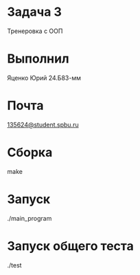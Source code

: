 # Задача 3
Тренеровка с ООП
# Выполнил 
Яценко Юрий 24.Б83-мм
# Почта
135624@student.spbu.ru
# Сборка 
make
# Запуск 
./main_program
# Запуск общего теста
./test
